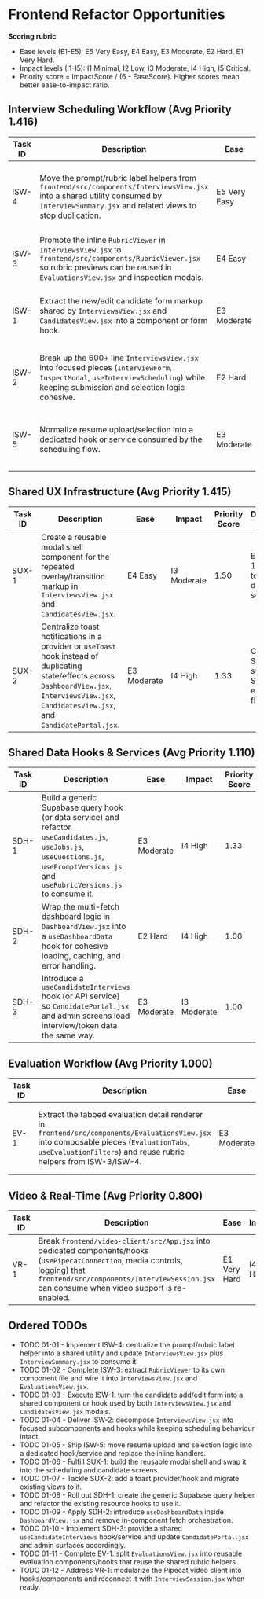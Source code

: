# Frontend Refactor Opportunities

**Scoring rubric**
- Ease levels (E1-E5): E5 Very Easy, E4 Easy, E3 Moderate, E2 Hard, E1 Very Hard.
- Impact levels (I1-I5): I1 Minimal, I2 Low, I3 Moderate, I4 High, I5 Critical.
- Priority score = ImpactScore / (6 - EaseScore). Higher scores mean better ease-to-impact ratio.

## Interview Scheduling Workflow (Avg Priority 1.416)
| Task ID | Description | Ease | Impact | Priority Score | Dependencies / Notes |
| --- | --- | --- | --- | --- | --- |
| ISW-4 | Move the prompt/rubric label helpers from `frontend/src/components/InterviewsView.jsx` into a shared utility consumed by `InterviewSummary.jsx` and related views to stop duplication. | E5 Very Easy | I2 Low | 2.00 | Unblocks ISW-3 by giving the shared component a single import site. |
| ISW-3 | Promote the inline `RubricViewer` in `InterviewsView.jsx` to `frontend/src/components/RubricViewer.jsx` so rubric previews can be reused in `EvaluationsView.jsx` and inspection modals. | E4 Easy | I3 Moderate | 1.50 | Consumes the helper from ISW-4 and can later power EV-1. |
| ISW-1 | Extract the new/edit candidate form markup shared by `InterviewsView.jsx` and `CandidatesView.jsx` into a component or form hook. | E3 Moderate | I4 High | 1.33 | Works best after SUX-1 so both modals share the same shell. |
| ISW-2 | Break up the 600+ line `InterviewsView.jsx` into focused pieces (`InterviewForm`, `InspectModal`, `useInterviewScheduling`) while keeping submission and selection logic cohesive. | E2 Hard | I5 Critical | 1.25 | Depends on ISW-1, ISW-3, ISW-5, and SUX-1 to avoid rework while splitting. |
| ISW-5 | Normalize resume upload/selection into a dedicated hook or service consumed by the scheduling flow. | E3 Moderate | I3 Moderate | 1.00 | Pair with ISW-2 to isolate storage concerns before further UI polish. |

## Shared UX Infrastructure (Avg Priority 1.415)
| Task ID | Description | Ease | Impact | Priority Score | Dependencies / Notes |
| --- | --- | --- | --- | --- | --- |
| SUX-1 | Create a reusable modal shell component for the repeated overlay/transition markup in `InterviewsView.jsx` and `CandidatesView.jsx`. | E4 Easy | I3 Moderate | 1.50 | Enables ISW-1 and ISW-2 to drop duplicated scaffolding. |
| SUX-2 | Centralize toast notifications in a provider or `useToast` hook instead of duplicating state/effects across `DashboardView.jsx`, `InterviewsView.jsx`, `CandidatesView.jsx`, and `CandidatePortal.jsx`. | E3 Moderate | I4 High | 1.33 | Can leverage SDH-1 once standard Supabase error objects flow through. |

## Shared Data Hooks & Services (Avg Priority 1.110)
| Task ID | Description | Ease | Impact | Priority Score | Dependencies / Notes |
| --- | --- | --- | --- | --- | --- |
| SDH-1 | Build a generic Supabase query hook (or data service) and refactor `useCandidates.js`, `useJobs.js`, `useQuestions.js`, `usePromptVersions.js`, and `useRubricVersions.js` to consume it. | E3 Moderate | I4 High | 1.33 | Lays groundwork for SDH-2, SDH-3, and SUX-2 error handling. |
| SDH-2 | Wrap the multi-fetch dashboard logic in `DashboardView.jsx` into a `useDashboardData` hook for cohesive loading, caching, and error handling. | E2 Hard | I4 High | 1.00 | Reuses the abstraction from SDH-1 for consistent querying. |
| SDH-3 | Introduce a `useCandidateInterviews` hook (or API service) so `CandidatePortal.jsx` and admin screens load interview/token data the same way. | E3 Moderate | I3 Moderate | 1.00 | Benefits from SDH-1 to avoid duplicating query scaffolding. |

## Evaluation Workflow (Avg Priority 1.000)
| Task ID | Description | Ease | Impact | Priority Score | Dependencies / Notes |
| --- | --- | --- | --- | --- | --- |
| EV-1 | Extract the tabbed evaluation detail renderer in `frontend/src/components/EvaluationsView.jsx` into composable pieces (`EvaluationTabs`, `useEvaluationFilters`) and reuse rubric helpers from ISW-3/ISW-4. | E3 Moderate | I3 Moderate | 1.00 | Builds on the shared rubric utilities and could plug into future reporting screens. |

## Video & Real-Time (Avg Priority 0.800)
| Task ID | Description | Ease | Impact | Priority Score | Dependencies / Notes |
| --- | --- | --- | --- | --- | --- |
| VR-1 | Break `frontend/video-client/src/App.jsx` into dedicated components/hooks (`usePipecatConnection`, media controls, logging) that `frontend/src/components/InterviewSession.jsx` can consume when video support is re-enabled. | E1 Very Hard | I4 High | 0.80 | Aligns with ISW-2 once the interview session reacquires live video features. |

## Ordered TODOs
- TODO 01-01 - Implement ISW-4: centralize the prompt/rubric label helper into a shared utility and update `InterviewsView.jsx` plus `InterviewSummary.jsx` to consume it.
- TODO 01-02 - Complete ISW-3: extract `RubricViewer` to its own component file and wire it into `InterviewsView.jsx` and `EvaluationsView.jsx`.
- TODO 01-03 - Execute ISW-1: turn the candidate add/edit form into a shared component or hook used by both `InterviewsView.jsx` and `CandidatesView.jsx` modals.
- TODO 01-04 - Deliver ISW-2: decompose `InterviewsView.jsx` into focused subcomponents and hooks while keeping scheduling behaviour intact.
- TODO 01-05 - Ship ISW-5: move resume upload and selection logic into a dedicated hook/service and replace the inline handlers.
- TODO 01-06 - Fulfill SUX-1: build the reusable modal shell and swap it into the scheduling and candidate screens.
- TODO 01-07 - Tackle SUX-2: add a toast provider/hook and migrate existing views to it.
- TODO 01-08 - Roll out SDH-1: create the generic Supabase query helper and refactor the existing resource hooks to use it.
- TODO 01-09 - Apply SDH-2: introduce `useDashboardData` inside `DashboardView.jsx` and remove in-component fetch orchestration.
- TODO 01-10 - Implement SDH-3: provide a shared `useCandidateInterviews` hook/service and update `CandidatePortal.jsx` and admin surfaces accordingly.
- TODO 01-11 - Complete EV-1: split `EvaluationsView.jsx` into reusable evaluation components/hooks that reuse the shared rubric helpers.
- TODO 01-12 - Address VR-1: modularize the Pipecat video client into hooks/components and reconnect it with `InterviewSession.jsx` when ready.
